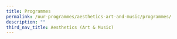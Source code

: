 ```yaml
---
title: Programmes
permalink: /our-programmes/aesthetics-art-and-music/programmes/
description: ""
third_nav_title: Aesthetics (Art & Music)
---
```

